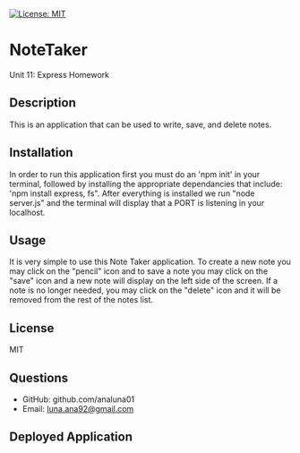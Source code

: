 [![License: MIT](https://img.shields.io/badge/License-MIT-yellow.svg)](https://opensource.org/licenses/MIT)

# NoteTaker
Unit 11: Express Homework

## Description
This is an application that can be used to write, save, and delete notes.

## Installation
In order to run this application first you must do an 'npm init' in your terminal, followed by installing the appropriate dependancies that include: 'npm install express, fs". After everything is installed we run "node server.js" and the terminal will display that a PORT is listening in your localhost. 

## Usage
It is very simple to use this Note Taker application. To create a new note you may click on the "pencil" icon and to save a note you may click on the "save" icon and a new note will display on the left side of the screen. If a note is no longer needed, you may click on the "delete" icon and it will be removed from the rest of the notes list.

## License
MIT

## Questions
- GitHub: github.com/analuna01
- Email: luna.ana92@gmail.com

## Deployed Application


